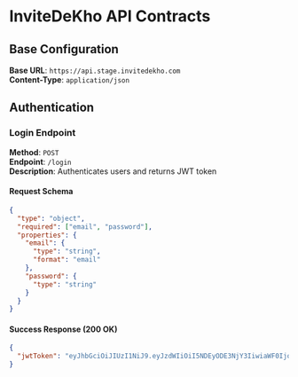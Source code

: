 # InviteDeKho API Contracts

## Base Configuration

**Base URL**: `https://api.stage.invitedekho.com`  
**Content-Type**: `application/json`

## Authentication

### Login Endpoint

**Method**: `POST`  
**Endpoint**: `/login`  
**Description**: Authenticates users and returns JWT token

#### Request Schema
```json
{
  "type": "object",
  "required": ["email", "password"],
  "properties": {
    "email": {
      "type": "string",
      "format": "email"
    },
    "password": {
      "type": "string"
    }
  }
}
```

#### Success Response (200 OK)
```json
{
  "jwtToken": "eyJhbGciOiJIUzI1NiJ9.eyJzdWIiOiI5NDEyODE3NjY3IiwiaWF0IjoxNzQ4NTQ1Njc0LCJleHAiOjE3NDkxNTA0NzR9.LHcp5OGhF1mKjdlss8ErdHzHKsBhc87Bt-KoiXlzbXY"
}
```
